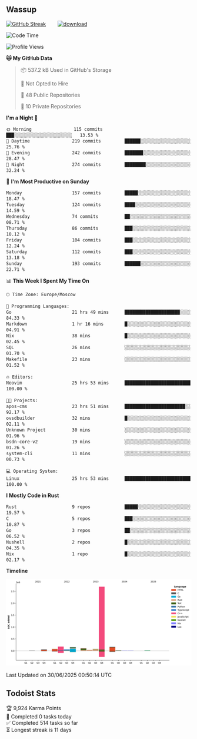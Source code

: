 ## Wassup

<!--
-->

[![GitHub Streak](http://github-readme-streak-stats.herokuapp.com?user=archeoss&theme=shades-of-purple&hide_border=true&date_format=j%20M%5B%20Y%5D)](https://git.io/streak-stats)&nbsp;&nbsp;&nbsp;&nbsp;&nbsp;&nbsp;&nbsp;&nbsp;[![download](https://user-images.githubusercontent.com/68448737/147796309-d8b65b1d-4dde-40d9-b03a-2b42aaa6cd43.jpeg)
](http://bmstu.ru/)

<!--START_SECTION:waka-->
![Code Time](http://img.shields.io/badge/Code%20Time-3%2C971%20hrs%2056%20mins-blue)

![Profile Views](http://img.shields.io/badge/Profile%20Views-0-blue)

**🐱 My GitHub Data** 

> 📦 537.2 kB Used in GitHub's Storage 
 > 
> 🚫 Not Opted to Hire
 > 
> 📜 48 Public Repositories 
 > 
> 🔑 10 Private Repositories 
 > 
**I'm a Night 🦉** 

```text
🌞 Morning                115 commits         ███░░░░░░░░░░░░░░░░░░░░░░   13.53 % 
🌆 Daytime                219 commits         ██████░░░░░░░░░░░░░░░░░░░   25.76 % 
🌃 Evening                242 commits         ███████░░░░░░░░░░░░░░░░░░   28.47 % 
🌙 Night                  274 commits         ████████░░░░░░░░░░░░░░░░░   32.24 % 
```
📅 **I'm Most Productive on Sunday** 

```text
Monday                   157 commits         █████░░░░░░░░░░░░░░░░░░░░   18.47 % 
Tuesday                  124 commits         ████░░░░░░░░░░░░░░░░░░░░░   14.59 % 
Wednesday                74 commits          ██░░░░░░░░░░░░░░░░░░░░░░░   08.71 % 
Thursday                 86 commits          ███░░░░░░░░░░░░░░░░░░░░░░   10.12 % 
Friday                   104 commits         ███░░░░░░░░░░░░░░░░░░░░░░   12.24 % 
Saturday                 112 commits         ███░░░░░░░░░░░░░░░░░░░░░░   13.18 % 
Sunday                   193 commits         ██████░░░░░░░░░░░░░░░░░░░   22.71 % 
```


📊 **This Week I Spent My Time On** 

```text
🕑︎ Time Zone: Europe/Moscow

💬 Programming Languages: 
Go                       21 hrs 49 mins      █████████████████████░░░░   84.33 % 
Markdown                 1 hr 16 mins        █░░░░░░░░░░░░░░░░░░░░░░░░   04.91 % 
Nix                      38 mins             █░░░░░░░░░░░░░░░░░░░░░░░░   02.45 % 
SQL                      26 mins             ░░░░░░░░░░░░░░░░░░░░░░░░░   01.70 % 
Makefile                 23 mins             ░░░░░░░░░░░░░░░░░░░░░░░░░   01.52 % 

🔥 Editors: 
Neovim                   25 hrs 53 mins      █████████████████████████   100.00 % 

🐱‍💻 Projects: 
apos-cms                 23 hrs 51 mins      ███████████████████████░░   92.17 % 
ovsdbuilder              32 mins             █░░░░░░░░░░░░░░░░░░░░░░░░   02.11 % 
Unknown Project          30 mins             ░░░░░░░░░░░░░░░░░░░░░░░░░   01.96 % 
bsdn-core-v2             19 mins             ░░░░░░░░░░░░░░░░░░░░░░░░░   01.26 % 
system-cli               11 mins             ░░░░░░░░░░░░░░░░░░░░░░░░░   00.73 % 

💻 Operating System: 
Linux                    25 hrs 53 mins      █████████████████████████   100.00 % 
```

**I Mostly Code in Rust** 

```text
Rust                     9 repos             █████░░░░░░░░░░░░░░░░░░░░   19.57 % 
C                        5 repos             ███░░░░░░░░░░░░░░░░░░░░░░   10.87 % 
Go                       3 repos             ██░░░░░░░░░░░░░░░░░░░░░░░   06.52 % 
Nushell                  2 repos             █░░░░░░░░░░░░░░░░░░░░░░░░   04.35 % 
Nix                      1 repo              █░░░░░░░░░░░░░░░░░░░░░░░░   02.17 % 
```



**Timeline**

![Lines of Code chart](https://raw.githubusercontent.com/archeoss/archeoss/master/assets/bar_graph.png)


 Last Updated on 30/06/2025 00:50:14 UTC
<!--END_SECTION:waka-->

## Todoist Stats

<!-- TODO-IST:START -->
🏆  9,924 Karma Points           
🌸  Completed 0 tasks today           
✅  Completed 514 tasks so far           
⏳  Longest streak is 11 days
<!-- TODO-IST:END -->
